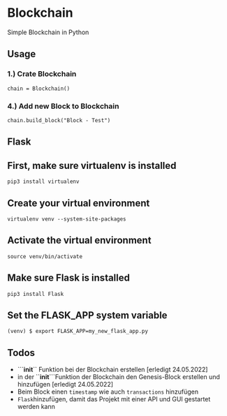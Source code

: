 # Blockchain
Simple Blockchain in Python

## Usage

### 1.) Crate Blockchain
```chain = Blockchain()```

### 4.) Add new Block to Blockchain
```chain.build_block("Block - Test")```


## Flask

First, make sure virtualenv is installed
----------------------------------------
```pip3 install virtualenv```

Create your virtual environment
--------------------------------------
```virtualenv venv --system-site-packages```

Activate the virtual environment
---------------------------------
```source venv/bin/activate```

Make sure Flask is installed
----------------------------
```pip3 install Flask```


Set the FLASK_APP system variable
---------------------------------
```(venv) $ export FLASK_APP=my_new_flask_app.py```


## Todos
- ```__init__`` Funktion bei der Blockchain erstellen [erledigt 24.05.2022]
- in der ``__init__```Funktion der Blockchain den Genesis-Block erstellen und hinzufügen [erledigt 24.05.2022]
- Beim Block einen ```timestamp``` wie auch ```transactions``` hinzufügen 
- ```Flask```hinzufügen, damit das Projekt mit einer API und GUI gestartet werden kann